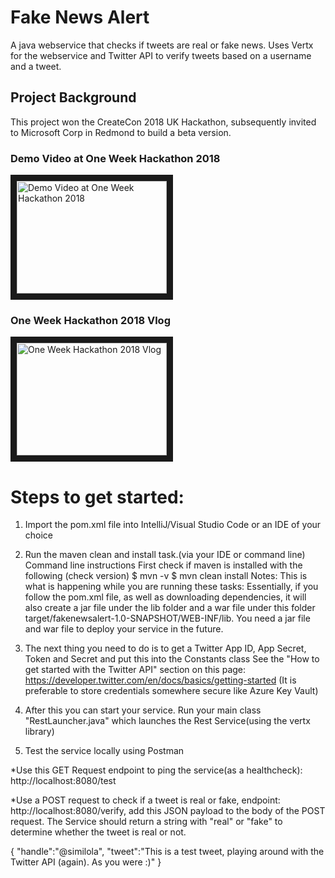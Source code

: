 # Fake News Alert
A java webservice that checks if tweets are real or fake news. Uses Vertx for the webservice and Twitter API to verify tweets based on a username and a tweet.

## Project Background
This project won the CreateCon 2018 UK Hackathon, subsequently invited to Microsoft Corp in Redmond to build a beta version.
### Demo Video at One Week Hackathon 2018
<a href="http://www.youtube.com/watch?feature=player_embedded&v=0HfON-5dUpY
" target="_blank"><img src="http://img.youtube.com/vi/0HfON-5dUpY/0.jpg" 
alt="Demo Video at One Week Hackathon 2018" width="240" height="180" border="10" /></a>
### One Week Hackathon 2018 Vlog
<a href="http://www.youtube.com/watch?feature=player_embedded&v=2JUmncbo2xU
" target="_blank"><img src="http://img.youtube.com/vi/2JUmncbo2xU/0.jpg" 
alt="One Week Hackathon 2018 Vlog" width="240" height="180" border="10" /></a>

# Steps to get started:
1. Import the pom.xml file into IntelliJ/Visual Studio Code or an IDE of your choice
2. Run the maven clean and install task.(via your IDE or command line)
   Command line instructions 
   First check if maven is installed with the following (check version)
   $ mvn -v
   $ mvn clean install
   Notes: This is what is happening while you are running these tasks: Essentially, if you follow the pom.xml file, as well as    downloading dependencies, it will also create a jar file under the lib folder and a war file under this folder target/fakenewsalert-1.0-SNAPSHOT/WEB-INF/lib. You need a jar file and war file to deploy your service in the future.

3. The next thing you need to do is to get a Twitter App ID, App Secret, Token and Secret and put this into the Constants class
See the "How to get started with the Twitter API" section on this page: https://developer.twitter.com/en/docs/basics/getting-started
(It is preferable to store credentials somewhere secure like Azure Key Vault)

4. After this you can start your service. Run your main class "RestLauncher.java" which launches the Rest Service(using the vertx library)

5. Test the service locally using Postman

*Use this GET Request endpoint to ping the service(as a healthcheck): http://localhost:8080/test

*Use a POST request to check if a tweet is real or fake, endpoint: http://localhost:8080/verify, add this JSON payload to the body of the POST request. The Service should return a string with "real" or "fake" to determine whether the tweet is real or not.

{
"handle":"@similola",
"tweet":"This is a test tweet, playing around with the Twitter API (again). As you were :)"
}

